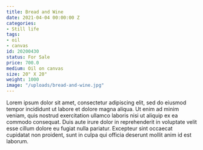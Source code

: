 ```yaml
---
title: Bread and Wine
date: 2021-04-04 00:00:00 Z
categories:
- Still life
tags:
- oil
- canvas
id: 20200430
status: For Sale
price: 700.0
medium: Oil on canvas
size: 20" X 20"
weight: 1000
image: "/uploads/bread-and-wine.jpg"
---
```


Lorem ipsum dolor sit amet, consectetur adipiscing elit, sed do eiusmod tempor incididunt ut labore et dolore magna aliqua. Ut enim ad minim veniam, quis nostrud exercitation ullamco laboris nisi ut aliquip ex ea commodo consequat. Duis aute irure dolor in reprehenderit in voluptate velit esse cillum dolore eu fugiat nulla pariatur. Excepteur sint occaecat cupidatat non proident, sunt in culpa qui officia deserunt mollit anim id est laborum.